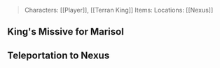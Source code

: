 > Characters: [[Player]], [[Terran King]]
> Items: 
> Locations: [[Nexus]]

## King's Missive for Marisol

## Teleportation to Nexus
